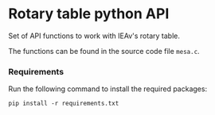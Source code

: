 # Rotary table python API

Set of API functions to work with IEAv's rotary table.

The functions can be found in the source code file `mesa.c`.

### Requirements

Run the following command to install the required packages:

`pip install -r requirements.txt`
